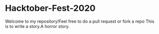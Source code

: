 # Hacktober-Fest-2020
Welcome to my repository!Feel free to do a pull request or fork a repo
This is to write a story.A horror story.
